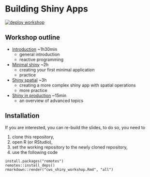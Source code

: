 # Building Shiny Apps
[![deploy workshop](https://github.com/inSilecoInc/cws-shiny-workshop/actions/workflows/deploy.yml/badge.svg)](https://github.com/inSilecoInc/cws-shiny-workshop/actions/workflows/deploy.yml)


## Workshop outline

* [Introduction](_01_shiny_intro.html) ~1h30min
  * general introduction
  * reactive programming 
* [Minimal shiny](_02_shiny_mini.html) ~2h
  * creating your first minimal application 
  * practice
* [Shiny spatial](_03_shiny_spatial.html) ~3h
  * creating a more complex shiny app with spatial operations
  * more practice
* [Shiny in production](_04_shiny_in_prod.html) ~15min
  * an overview of advanced topics


## Installation 

If you are interested, you can re-build the slides, to do so, you need to
1. clone this repository,
2. open R (or RStudio),
3. set the working repository to the newly cloned repository,
4. use the following code


```{R}
install.packages("remotes")
remotes::install_deps()
rmarkdown::render("cws_shiny_workshop.Rmd", "all")
```


